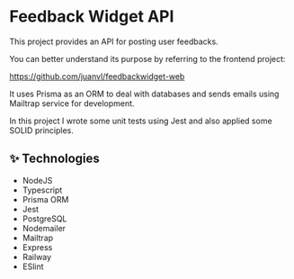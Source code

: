 # Feedback Widget API

This project provides an API for posting user feedbacks.

You can better understand its purpose by referring to the frontend project:

<a href="https://github.com/juanvl/feedbackwidget-web" target="blank" >https://github.com/juanvl/feedbackwidget-web</a>

It uses Prisma as an ORM to deal with databases and sends emails using Mailtrap service for development.

In this project I wrote some unit tests using Jest and also applied some SOLID principles.

## ✨ Technologies

- NodeJS
- Typescript
- Prisma ORM
- Jest
- PostgreSQL
- Nodemailer
- Mailtrap
- Express
- Railway
- ESlint
